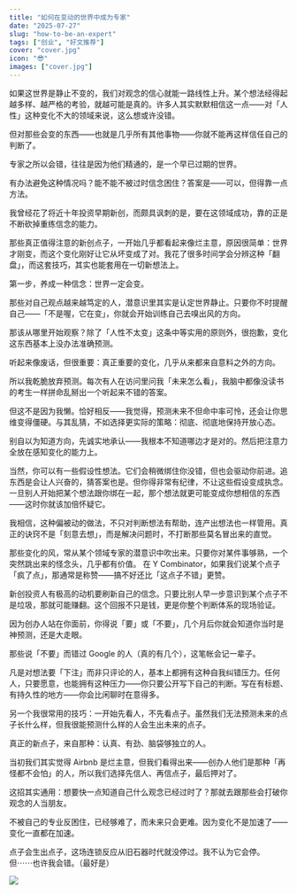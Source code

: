 ```yaml
---
title: "如何在变动的世界中成为专家"
date: "2025-07-27"
slug: "how-to-be-an-expert"
tags: ["创业", "好文推荐"]
cover: "cover.jpg"
icon: "😎"
images: ["cover.jpg"]
---
```

如果这世界是静止不变的，我们对观念的信心就能一路线性上升。某个想法经得起越多样、越严格的考验，就越可能是真的。许多人其实默默相信这一点——对「人性」这种变化不大的领域来说，这么想或许没错。



但对那些会变的东西——也就是几乎所有其他事物——你就不能再这样信任自己的判断了。



专家之所以会错，往往是因为他们精通的，是一个早已过期的世界。



有办法避免这种情况吗？能不能不被过时信念困住？答案是——可以，但得靠一点方法。



我曾经花了将近十年投资早期新创，而颇具讽刺的是，要在这领域成功，靠的正是不断砍掉重练信念的能力。



那些真正值得注意的新创点子，一开始几乎都看起来像烂主意，原因很简单：世界才刚变，而这个变化刚好让它从坏变成了对。我花了很多时间学会分辨这种「翻盘」，而这套技巧，其实也能套用在一切新想法上。



第一步，养成一种信念：世界一定会变。



那些对自己观点越来越笃定的人，潜意识里其实是认定世界静止。只要你不时提醒自己——「不是喔，它在变」，你就会开始训练自己去嗅出风的方向。



那该从哪里开始观察？除了「人性不太变」这条中等实用的原则外，很抱歉，变化这东西基本上没办法准确预测。



听起来像废话，但很重要：真正重要的变化，几乎从来都来自意料之外的方向。



所以我乾脆放弃预测。每次有人在访问里问我「未来怎么看」，我脑中都像没读书的考生一样拼命乱掰出一个听起来不错的答案。



但这不是因为我懒。恰好相反——我觉得，预测未来不但命中率可怜，还会让你思维变得僵硬。与其乱猜，不如选择更实际的策略：彻底、彻底地保持开放心态。



别自以为知道方向，先诚实地承认——我根本不知道哪边才是对的。然后把注意力全放在感知变化的能力上。



当然，你可以有一些假设性想法。它们会稍微绑住你没错，但也会驱动你前进。追东西是会让人兴奋的，猜答案也是。但你得非常有纪律，不让这些假设变成执念。
一旦别人开始把某个想法跟你绑在一起，那个想法就更可能变成你想相信的东西——这时你就该加倍怀疑它。



我相信，这种偏被动的做法，不只对判断想法有帮助，连产出想法也一样管用。真正的诀窍不是「刻意去想」，而是解决问题时，不打断那些莫名冒出来的直觉。



那些变化的风，常从某个领域专家的潜意识中吹出来。只要你对某件事够熟，一个突然跳出来的怪念头，几乎都有价值。
在 Y Combinator，如果我们说某个点子「疯了点」，那通常是称赞——搞不好还比「这点子不错」更赞。



新创投资人有极高的动机要刷新自己的信念。只要比别人早一步意识到某个点子不是垃圾，那就可能赚翻。这个回报不只是钱，更是你整个判断体系的现场验证。



因为创办人站在你面前，你得说「要」或「不要」，几个月后你就会知道你当时是神预测，还是大走眼。



那些说「不要」而错过 Google 的人（真的有几个），这笔帐会记一辈子。



凡是对想法要「下注」而非只评论的人，基本上都拥有这种自我纠错压力。任何人，只要愿意，也能拥有这种压力——你只要公开写下自己的判断。写在有标题、有持久性的地方——你会比闲聊时在意得多。



另一个我很常用的技巧：一开始先看人，不先看点子。虽然我们无法预测未来的点子长什么样，但我很能预测什么样的人会生出未来的点子。



真正的新点子，来自那种：认真、有劲、脑袋够独立的人。



当初我们其实觉得 Airbnb 是烂主意，但我们看得出来——创办人他们是那种「再怪都不会怕」的人，所以我们选择先信人、再信点子，最后押对了。



这招其实通用：想要快一点知道自己什么观念已经过时了？那就去跟那些会打破你观念的人当朋友。



不被自己的专业反困住，已经够难了，而未来只会更难。因为变化不是加速了——变化一直都在加速。



点子会生出点子，这场连锁反应从旧石器时代就没停过。我不认为它会停。
但⋯⋯也许我会错。（最好是）




![](https://prod-files-secure.s3.us-west-2.amazonaws.com/112d0858-5090-4d34-a606-b75eb8d65fd2/46476355-9cf3-4e99-9b7a-3531bc426380/1000202064.png?X-Amz-Algorithm=AWS4-HMAC-SHA256&X-Amz-Content-Sha256=UNSIGNED-PAYLOAD&X-Amz-Credential=ASIAZI2LB4667SFVR5AO%2F20250913%2Fus-west-2%2Fs3%2Faws4_request&X-Amz-Date=20250913T170913Z&X-Amz-Expires=3600&X-Amz-Security-Token=IQoJb3JpZ2luX2VjENH%2F%2F%2F%2F%2F%2F%2F%2F%2F%2FwEaCXVzLXdlc3QtMiJHMEUCIBDIIlVsro8d9VEjcaKjnM8j2UxTxLkUm1mTFh1ARb0DAiEA%2BhFUQ%2BGgWITtFBUtB6DcWT3ZCR2c9s418MmJpIKk9IMq%2FwMIShAAGgw2Mzc0MjMxODM4MDUiDJJ8wu3c50E5SOAn6yrcA29XqyrsV8q2K2sJnHDXIZ8p9YPegV576WVrrUKnylJLMhZqp13hEFhWSSD17QVFmdSo98OC43H5pxOC%2FG4QTrd3niMW%2F9yiWTfEV8whov9CRRLc3u08kH%2FykIFlnYhtCDTaR2GD987srw3OxQgDViR4%2BefoN5FmP1xYltExIxP79qJJUtwU6YElbrzTQ6CIU0jFgJ1MGa9Kn5Xuh2Y27RqEpCUXU0CMaMhYjUGe2yIpsH4TGawCrDMyUebUakB3KwKznDc5JtnrzVCnUXrz2WG8CcV6QduJsXNbn5jqNK%2FmBbVzrT3wGo6dajNYlGWUeNno%2B4yuvUh9mBe%2BtGULIgF1LH9KfTdF6IiI6aleVZ8oS1%2BHOMqZgAASZi6nK%2BEdkLXu9sey8SvVlAgZSxwqLzcUsLgzB1Nve2Udscda%2BNe4f0YtFto2ABIFRD8svpdAbYOiM9%2BBA9t9jgip8Zg7NpfUEQ1Cig%2Bmi72UzkEpSfSGg0bzQg8ZZ4oIRhIzo549cvOOCrlN3qmWRm4oIagQS6tW1CTnuppwgQUEFWyew5KHDEaqKRWLtbx%2BnZKu%2Bcb78ig5qw6Uc%2FSTsFftmuc7yY8Wbm6X3Ocmuw0LMPIIAxJfJRAsa2840PYE5sACML23lsYGOqUBcLf3WHjWJG9pBo64233Iwc4IpBym0kfuexVeftFuiS%2Bk2ViyFVI%2Bn4S1hJXPbqOssTlGwVD5xFu40mE%2BIrNSgM8uBfyjuHRrehVlx%2B%2Faoqvy5vB3va%2BvR%2Bb7NJc13pq%2F7b9zfpy6Y8aVXuhnxiRKSC0qmg4lBLBlkAyCoM%2FUD3n84YO6wTWVjhWZlFFkuagod8p1ZPRELf8j6U%2BxC3VA9e1QjiSV&X-Amz-Signature=51da6f6ec25e37850a316f8a9e7c5d68e15aaca8422903dd531723812302836b&X-Amz-SignedHeaders=host&x-amz-checksum-mode=ENABLED&x-id=GetObject)

